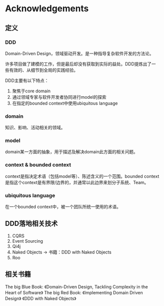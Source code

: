 # Acknowledgements
## 定义
### DDD
Domain-Driven Design，领域驱动开发。是一种指导复杂软件开发的方法论。

许多项目做了建模的工作，但是最后却没有获取到实际的益处。DDD提炼出了一些有效的、从细节到全局的实践经验。

DDD主要有以下特点：
1. 聚焦于core domain
2. 通过领域专家与软件开发者协同进行model的探索
3. 在指定的bounded context中使用ubiquitous language

### domain
知识、影响、活动相关的领域。
### model
domain某一方面的抽象，用于描述及解决domain此方面的相关问题。
### context & bounded context
context是指决定术语（包括model等）、陈述含义的一个范围。bounded context是指这个context是有界限/边界的，并通常以此边界来划分子系统、Team。
### ubiquitous language
在一个bounded context中，被一个团队所统一使用的术语。

## DDD落地相关技术
1. CQRS
2. Event Sourcing
3. Qi4j
4. Naked Objects -> 书籍：DDD with Naked Objects
5. Roo


## 相关书籍
The big Blue Book: 《Domain-Driven Design, Tackling Complexity in the Heart of Software》
The big Red Book: 《Implementing Domain Driven Design》
《DDD with Naked Objects》